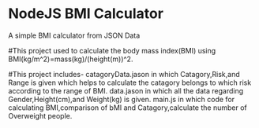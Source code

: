 # NodeJS BMI Calculator
  A simple BMI calculator from JSON Data
  
  #This project used to calculate the body mass index(BMI) using BMI(kg/m^2)=mass(kg)/(height(m))^2.
 
  #This project includes-
  catagoryData.jason in which Catagory,Risk,and Range is given which helps to calculate the catagory belongs to which risk according to the range of BMI.
  data.jason in which all the data regarding Gender,Height(cm),and Weight(kg) is given.
  main.js in which code for calculating BMI,comparison of bMI and Catagory,calculate the number of Overweight people.
